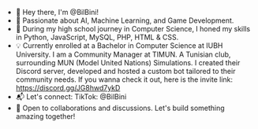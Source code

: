 - 👋 Hey there, I'm @BilBini!
- 🚀 Passionate about AI, Machine Learning, and Game Development.
- 🌱 During my high school journey in Computer Science, I honed my skills in Python, JavaScript, MySQL, PHP, HTML & CSS.
- 💡 Currently enrolled at a Bachelor in Computer Science at IUBH University. I am a Community Manager at TIMUN. A Tunisian club, surrounding MUN (Model United Nations) Simulations.
   I created their Discord server, developed and hosted a custom bot tailored to their community needs. If you wanna check it out, here is the invite link: https://discord.gg/JG8hwd7ykD
- 📬 Let's connect: TikTok: @BilBini
- 👥 Open to collaborations and discussions. Let's build something amazing together!
